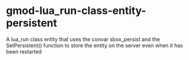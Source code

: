 # gmod-lua_run-class-entity-persistent
A lua_run class entity that uses the convar sbox_persist and the SetPersistent() function to store the entity on the server even when it has been restarted
